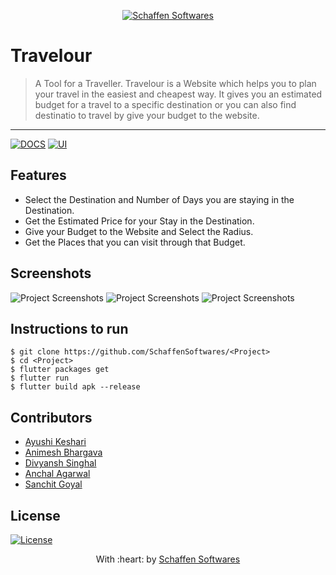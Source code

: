 <p align="center"><a href="https://www.schaffensofts.com" target="_blank"><img src="https://i.postimg.cc/ZRBk4xZs/logo.png" title="Schaffen Softwares" alt="Schaffen Softwares"></a>
</p>

# Travelour

> A Tool for a Traveller.
> Travelour is a Website which helps you to plan your travel in the easiest and cheapest way. It gives you an estimated budget for a travel to a specific destination or you can also find destinatio to travel by give your budget to the website. 

---
[![DOCS](https://img.shields.io/badge/Documentation-see%20docs-green?style=flat-square&logo=appveyor)](INSERT_LINK_FOR_DOCS_HERE) 
  [![UI ](https://img.shields.io/badge/User%20Interface-Link%20to%20UI-orange?style=flat-square&logo=appveyor)](INSERT_UI_LINK_HERE)

## Features
- Select the Destination and Number of Days you are staying in the Destination.
- Get the Estimated Price for your Stay in the Destination.
- Give your Budget to the Website and Select the Radius.
- Get the Places that you can visit through that Budget.

## Screenshots
<img src="" alt="Project Screenshots">
<img src="" alt="Project Screenshots">
<img src="" alt="Project Screenshots">

## Instructions to run
```
$ git clone https://github.com/SchaffenSoftwares/<Project>
$ cd <Project>
$ flutter packages get
$ flutter run
$ flutter build apk --release
```

## Contributors
- <a href="https://github.com/Ayushikeshari">Ayushi Keshari</a>
- <a href="https://github.com/Ani0545">Animesh Bhargava</a>
- <a href="https://github.com/divyanshsinghal1">Divyansh Singhal</a>
- <a href="https://github.com/AwsmAsim">Anchal Agarwal</a>
- <a href="https://github.com/Sanchitgoyal32">Sanchit Goyal</a>

## License
[![License](http://img.shields.io/:license-mit-blue.svg?style=flat-square)](http://badges.mit-license.org)

<p align="center">
	With :heart: by <a href="https://www.schaffensofts.com" target="_blank">Schaffen Softwares</a>
</p>
